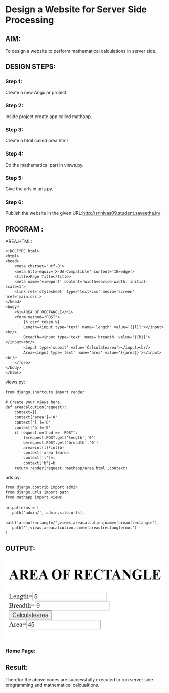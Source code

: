 # Design a Website for Server Side Processing

## AIM:
To design a website to perform mathematical calculations in server side.

## DESIGN STEPS:

### Step 1:

Create a new Angular project.

### Step 2:

Inside project create app called mathapp.

### Step 3:

Create a html called area.html

### Step 4:

Do the mathematical part in views.py.


### Step 5:
Give the urls in urls.py.


### Step 6:


Publish the website in the given URL:http://srinivas09.student.saveetha.in/
## PROGRAM :
AREA.HTML:
~~~
<!DOCTYPE html>
<html>
<head>
    <meta charset='utf-8'>
    <meta http-equiv='X-UA-Compatible' content='IE=edge'>
    <title>Page Title</title>
    <meta name='viewport' content='width=device-width, initial-scale=1'>
    <link rel='stylesheet' type='text/css' media='screen' href='main.css'>
</head>
<body>
    <h1>AREA OF RECTANGLE</h1>
    <form method="POST">
        {% csrf_token %}
        Length=<input type='text' name='length' value='{{l}}'></input><br/>
        Breadth=<input type='text' name='breadth' value='{{b}}'></input><br/>
        <input type='submit' value='Calculatearea'></input><br/>
        Area=<input type='text' name='area' value='{{area}}'></input><br/>
    </form>
</body>
</html>
~~~
views.py:
~~~
from django.shortcuts import render

# Create your views here.
def areacalcution(request):
    context={}
    context['area']='0'
    context['l']='0'
    context['b']='0'
    if request.method == 'POST':
        l=request.POST.get('length','0')
        b=request.POST.get('breadth','0')
        area=int(l)*int(b)
        context['area']=area
        context['l']=l
        context['b']=b
    return render(request,'mathapp/area.html',context)
 ~~~
 urls.py:
 ~~~
from django.contrib import admin
from django.urls import path
from mathapp import views

urlpatterns = [
    path('admin/', admin.site.urls),
    path('areaofrectangle/',views.areacalcution,name='areaofrectangle'),
    path('',views.areacalcution,name='areaofrectangleroot')
]
~~~

## OUTPUT:
![output](./images/111.jpg)
### Home Page:


## Result:
Therefor the above codes are successfully executed to run server side programming and mathematical calcualtions.

